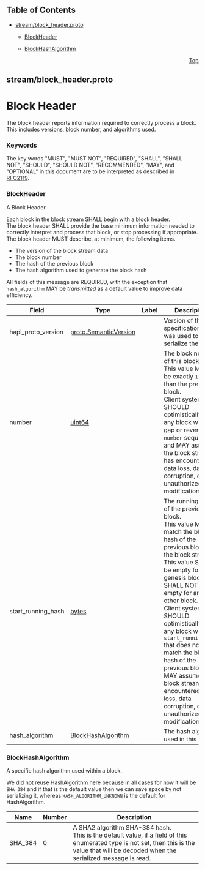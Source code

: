 ## Table of Contents

- [stream/block_header.proto](#stream_block_header-proto)
    - [BlockHeader](#com-hedera-hapi-block-stream-BlockHeader)
  
    - [BlockHashAlgorithm](#com-hedera-hapi-block-stream-BlockHashAlgorithm)
  



<a name="stream_block_header-proto"></a>
<p align="right"><a href="#top">Top</a></p>

## stream/block_header.proto
# Block Header
The block header reports information required to correctly process a block.  This includes
versions, block number, and algorithms used.

### Keywords
The key words "MUST", "MUST NOT", "REQUIRED", "SHALL", "SHALL NOT",
"SHOULD", "SHOULD NOT", "RECOMMENDED", "MAY", and "OPTIONAL" in this
document are to be interpreted as described in [RFC2119](https://www.ietf.org/rfc/rfc2119).


<a name="com-hedera-hapi-block-stream-BlockHeader"></a>

### BlockHeader
A Block Header.

Each block in the block stream SHALL begin with a block header.<br/>
The block header SHALL provide the base minimum information needed to correctly interpret
and process that block, or stop processing if appropriate.<br/>
The block header MUST describe, at minimum, the following items.
 - The version of the block stream data
 - The block number
 - The hash of the previous block
 - The hash algorithm used to generate the block hash

All fields of this message are REQUIRED, with the exception that `hash_algorithm` MAY
be _transmitted_ as a default value to improve data efficiency.


| Field | Type | Label | Description |
| ----- | ---- | ----- | ----------- |
| hapi_proto_version | [proto.SemanticVersion](#proto-SemanticVersion) |  | Version of the HAPI specification that was used to serialize the block. |
| number | [uint64](#uint64) |  | The block number of this block.<br/> This value MUST be exactly `1` more than the previous block.<br/> Client systems SHOULD optimistically reject any block with a gap or reverse in `number` sequence, and MAY assume the block stream has encountered data loss, data corruption, or unauthorized modification. |
| start_running_hash | [bytes](#bytes) |  | The running hash of the previous block.<br/> This value MUST match the block hash of the previous block in the block stream.<br/> This value SHALL be empty for the genesis block, and SHALL NOT be empty for any other block.<br/> Client systems SHOULD optimistically reject any block with a `start_running_hash` that does not match the block hash of the previous block and MAY assume the block stream has encountered data loss, data corruption, or unauthorized modification. |
| hash_algorithm | [BlockHashAlgorithm](#com-hedera-hapi-block-stream-BlockHashAlgorithm) |  | The hash algorithm used in this block. |





 <!-- end messages -->


<a name="com-hedera-hapi-block-stream-BlockHashAlgorithm"></a>

### BlockHashAlgorithm
A specific hash algorithm used within a block.

We did not reuse HashAlgorithm here because in all cases for now it will be `SHA_384` and
if that is the default value then we can save space by not serializing it, whereas
`HASH_ALGORITHM_UNKNOWN` is the default for HashAlgorithm.

| Name | Number | Description |
| ---- | ------ | ----------- |
| SHA_384 | 0 | A SHA2 algorithm SHA-384 hash.<br/> This is the default value, if a field of this enumerated type is not set, then this is the value that will be decoded when the serialized message is read. |


 <!-- end enums -->

 <!-- end HasExtensions -->

 <!-- end services -->



